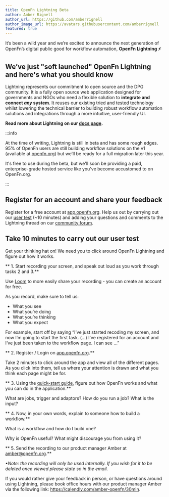 ```yaml
---
title: OpenFn Lightning Beta
author: Amber Rignell
author_url: https://github.com/amberrignell
author_image_url: https://avatars.githubusercontent.com/amberrignell
featured: true
---
```


It’s been a wild year and we’re excited to announce the next generation of
OpenFn’s digital public good for workflow automation, **OpenFn Lightning ⚡**

## We’ve just "soft launched" OpenFn Lightning and here's what you should know

Lightning represents our commitment to open source and the DPG community. It is
a fully open source web application designed for governments and NGOs who need a
flexible solution to **integrate and connect _any_ system**. It reuses our
existing tried and tested technology whilst lowering the technical barrier to
building robust workflow automation solutions and integrations through a more
intuitive, user-friendly UI.

<!--truncate-->

**Read more about Lightning on our [docs page](documentation/about-lightning).**

:::info

At the time of writing, Lightning is still in beta and has some rough edges. 95%
of OpenFn users are still building workflow solutions on the v1 (available at
[openfn.org](https://www.openfn.org/signup)) but we’ll be ready for a full
migration later this year.

It's free to use during the beta, but we'll soon be providing a paid,
enterprise-grade hosted service like you've become accustomed to on OpenFn.org.

:::

## Register for an account and share your feedback

Register for a free account at
[app.openfn.org](https://app.openfn.org/users/register). Help us out by carrying
out our [user test](/blog#take-10-minutes-to-carry-out-our-user-test) (~10
minutes) and adding your questions and comments to the Lightning thread on our
[community forum](https://community.openfn.org/t/the-lightning-beta/297).

## Take 10 minutes to carry out our user test

Get your thinking hat on! We need you to click around OpenFn Lightning and
figure out how it works.

** 1. Start recording your screen, and speak out loud as you work through tasks
2 and 3.**

Use [Loom](https://www.loom.com/looms) to more easily share your recording - you
can create an account for free.

As you record, make sure to tell us:

- What you see
- What you’re doing
- What you’re thinking
- What you expect

For example, start off by saying “I’ve just started recoding my screen, and now
I’m going to start the first task. (…) I’ve registered for an account and I’ve
just been taken to the workflow page. I can see …”

** 2. Register / Login on
[app.openfn.org](https://app.openfn.org/users/register).**

Take 2 minutes to click around the app and view all of the different pages. As
you click into them, tell us where your attention is drawn and what you think
each page might be for.

** 3. Using the [quick-start guide](/documentation/build/lightning-quick-start),
figure out how OpenFn works and what you can do in the application.**

What are jobs, trigger and adaptors? How do you run a job? What is the input?

** 4. Now, in your own words, explain to someone how to build a workflow.**

What is a workflow and how do I build one?

Why is OpenFn useful? What might discourage you from using it?

** 5. Send the recording to our product manager Amber at amber@openfn.org.**

_•Note: the recording will only be used internally. If you wish for it to be
deleted once viewed please state so in the email._

If you would rather give your feedback in person, or have questions around using
Lightning, please book office hours with our product manager Amber via the
following link: https://calendly.com/amber-openfn/30min.
